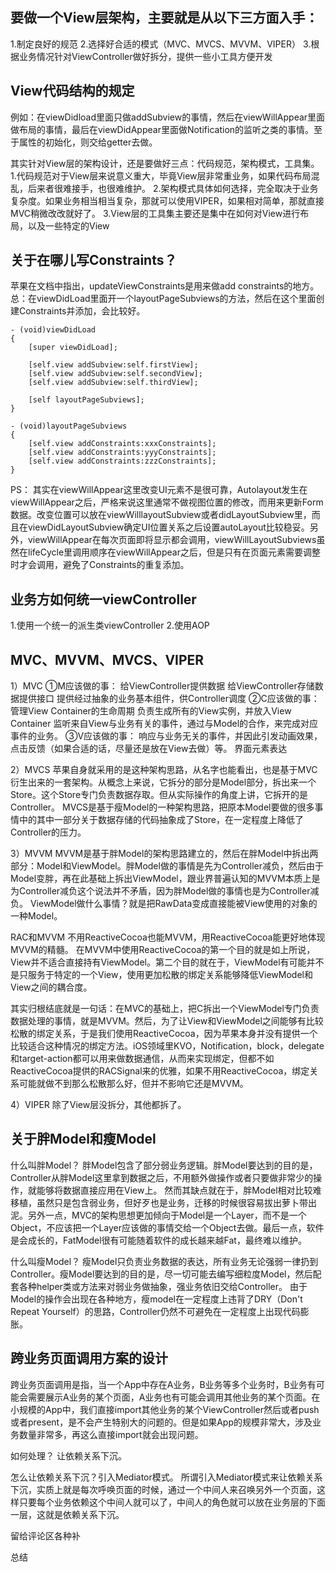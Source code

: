 ## 要做一个View层架构，主要就是从以下三方面入手：

1.制定良好的规范
2.选择好合适的模式（MVC、MVCS、MVVM、VIPER）
3.根据业务情况针对ViewController做好拆分，提供一些小工具方便开发




## View代码结构的规定
例如：在viewDidload里面只做addSubview的事情，然后在viewWillAppear里面做布局的事情，最后在viewDidAppear里面做Notification的监听之类的事情。至于属性的初始化，则交给getter去做。

其实针对View层的架构设计，还是要做好三点：代码规范，架构模式，工具集。
1.代码规范对于View层来说意义重大，毕竟View层非常重业务，如果代码布局混乱，后来者很难接手，也很难维护。
2.架构模式具体如何选择，完全取决于业务复杂度。如果业务相当相当复杂，那就可以使用VIPER，如果相对简单，那就直接MVC稍微改改就好了。
3.View层的工具集主要还是集中在如何对View进行布局，以及一些特定的View



## 关于在哪儿写Constraints？
苹果在文档中指出，updateViewConstraints是用来做add constraints的地方。
总：在viewDidLoad里面开一个layoutPageSubviews的方法，然后在这个里面创建Constraints并添加，会比较好。

```
- (void)viewDidLoad
{
    [super viewDidLoad];

    [self.view addSubview:self.firstView];
    [self.view addSubview:self.secondView];
    [self.view addSubview:self.thirdView];

    [self layoutPageSubviews];
}

- (void)layoutPageSubviews
{
    [self.view addConstraints:xxxConstraints];
    [self.view addConstraints:yyyConstraints];
    [self.view addConstraints:zzzConstraints];
}
```

PS：
其实在viewWillAppear这里改变UI元素不是很可靠，Autolayout发生在viewWillAppear之后，严格来说这里通常不做视图位置的修改，而用来更新Form数据。改变位置可以放在viewWilllayoutSubview或者didLayoutSubview里，而且在viewDidLayoutSubview确定UI位置关系之后设置autoLayout比较稳妥。另外，viewWillAppear在每次页面即将显示都会调用，viewWillLayoutSubviews虽然在lifeCycle里调用顺序在viewWillAppear之后，但是只有在页面元素需要调整时才会调用，避免了Constraints的重复添加。





## 业务方如何统一viewController
1.使用一个统一的派生类viewController
2.使用AOP



## MVC、MVVM、MVCS、VIPER
1）MVC
①M应该做的事：
给ViewController提供数据
给ViewController存储数据提供接口
提供经过抽象的业务基本组件，供Controller调度
②C应该做的事：
管理View Container的生命周期
负责生成所有的View实例，并放入View Container
监听来自View与业务有关的事件，通过与Model的合作，来完成对应事件的业务。
③V应该做的事：
响应与业务无关的事件，并因此引发动画效果，点击反馈（如果合适的话，尽量还是放在View去做）等。
界面元素表达


2）MVCS
苹果自身就采用的是这种架构思路，从名字也能看出，也是基于MVC衍生出来的一套架构。从概念上来说，它拆分的部分是Model部分，拆出来一个Store。这个Store专门负责数据存取。但从实际操作的角度上讲，它拆开的是Controller。
MVCS是基于瘦Model的一种架构思路，把原本Model要做的很多事情中的其中一部分关于数据存储的代码抽象成了Store，在一定程度上降低了Controller的压力。


3）MVVM
MVVM是基于胖Model的架构思路建立的，然后在胖Model中拆出两部分：Model和ViewModel。胖Model做的事情是先为Controller减负，然后由于Model变胖，再在此基础上拆出ViewModel，跟业界普遍认知的MVVM本质上是为Controller减负这个说法并不矛盾，因为胖Model做的事情也是为Controller减负。
ViewModel做什么事情？就是把RawData变成直接能被View使用的对象的一种Model。

RAC和MVVM
不用ReactiveCocoa也能MVVM，用ReactiveCocoa能更好地体现MVVM的精髓。
在MVVM中使用ReactiveCocoa的第一个目的就是如上所说，View并不适合直接持有ViewModel。第二个目的就在于，ViewModel有可能并不是只服务于特定的一个View，使用更加松散的绑定关系能够降低ViewModel和View之间的耦合度。

其实归根结底就是一句话：在MVC的基础上，把C拆出一个ViewModel专门负责数据处理的事情，就是MVVM。然后，为了让View和ViewModel之间能够有比较松散的绑定关系，于是我们使用ReactiveCocoa，因为苹果本身并没有提供一个比较适合这种情况的绑定方法。iOS领域里KVO，Notification，block，delegate和target-action都可以用来做数据通信，从而来实现绑定，但都不如ReactiveCocoa提供的RACSignal来的优雅，如果不用ReactiveCocoa，绑定关系可能就做不到那么松散那么好，但并不影响它还是MVVM。


4）VIPER
除了View层没拆分，其他都拆了。




## 关于胖Model和瘦Model
什么叫胖Model？
胖Model包含了部分弱业务逻辑。胖Model要达到的目的是，Controller从胖Model这里拿到数据之后，不用额外做操作或者只要做非常少的操作，就能够将数据直接应用在View上。
然而其缺点就在于，胖Model相对比较难移植，虽然只是包含弱业务，但好歹也是业务，迁移的时候很容易拔出萝卜带出泥。另外一点，MVC的架构思想更加倾向于Model是一个Layer，而不是一个Object，不应该把一个Layer应该做的事情交给一个Object去做。最后一点，软件是会成长的，FatModel很有可能随着软件的成长越来越Fat，最终难以维护。

什么叫瘦Model？
瘦Model只负责业务数据的表达，所有业务无论强弱一律扔到Controller。瘦Model要达到的目的是，尽一切可能去编写细粒度Model，然后配套各种helper类或方法来对弱业务做抽象，强业务依旧交给Controller。
由于Model的操作会出现在各种地方，瘦model在一定程度上违背了DRY（Don't Repeat Yourself）的思路，Controller仍然不可避免在一定程度上出现代码膨胀。




## 跨业务页面调用方案的设计
跨业务页面调用是指，当一个App中存在A业务，B业务等多个业务时，B业务有可能会需要展示A业务的某个页面，A业务也有可能会调用其他业务的某个页面。在小规模的App中，我们直接import其他业务的某个ViewController然后或者push或者present，是不会产生特别大的问题的。但是如果App的规模非常大，涉及业务数量非常多，再这么直接import就会出现问题。

如何处理？
让依赖关系下沉。

怎么让依赖关系下沉？引入Mediator模式。
所谓引入Mediator模式来让依赖关系下沉，实质上就是每次呼唤页面的时候，通过一个中间人来召唤另外一个页面，这样只要每个业务依赖这个中间人就可以了，中间人的角色就可以放在业务层的下面一层，这就是依赖关系下沉。




留给评论区各种补

总结